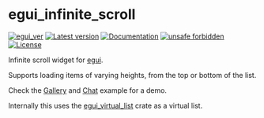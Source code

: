 # egui_infinite_scroll

[![egui_ver](https://img.shields.io/badge/egui-0.31.0-blue)](https://github.com/emilk/egui)
[![Latest version](https://img.shields.io/crates/v/egui_infinite_scroll.svg)](https://crates.io/crates/egui_infinite_scroll)
[![Documentation](https://docs.rs/egui_infinite_scroll/badge.svg)](https://docs.rs/egui_infinite_scroll)
[![unsafe forbidden](https://img.shields.io/badge/unsafe-forbidden-success.svg)](https://github.com/rust-secure-code/safety-dance/)
[![License](https://img.shields.io/crates/l/egui_infinite_scroll.svg)](https://crates.io/crates/egui_infinite_scroll)



[content]:<>


Infinite scroll widget for [egui](https://github.com/emilk/egui).

Supports loading items of varying heights, from the top or bottom of the list.

Check the [Gallery](https://lucasmerlin.github.io/hello_egui/#/example/gallery)
and [Chat](https://lucasmerlin.github.io/hello_egui/#/example/chat) example for a demo.

Internally this uses the [egui_virtual_list](https://crates.io/crates/egui_virtual_list) crate as a virtual list.

